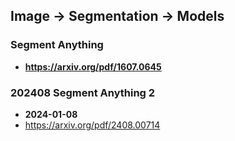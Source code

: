 ## Image -> Segmentation -> Models


### Segment Anything
- **https://arxiv.org/pdf/1607.0645**
### 202408 Segment Anything 2
- **2024-01-08**
- https://arxiv.org/pdf/2408.00714